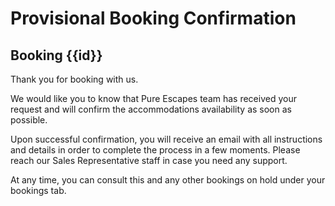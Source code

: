 # Provisional Booking Confirmation

## Booking {{id}}

Thank you for booking with us.

We would like you to know that Pure Escapes team has received your request and will confirm the accommodations availability as soon as possible.
 
Upon successful confirmation, you will receive an email with all instructions and details in order to complete the process in a few moments. Please reach our Sales Representative staff in case you need any support.

At any time, you can consult this and any other bookings on hold under your bookings tab.